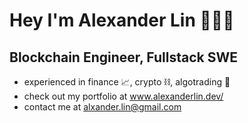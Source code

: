 # Hey I'm Alexander Lin 👨🏽‍💻 

## Blockchain Engineer, Fullstack SWE

* experienced in finance 📈, crypto ⛓️, algotrading 🤖
* check out my portfolio at www.alexanderlin.dev/
* contact me at [alxander.lin@gmail.com](mailto:alxander.lin@gmail.com)

